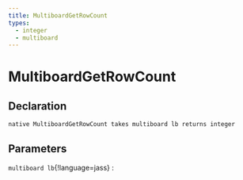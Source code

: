 ```yaml
---
title: MultiboardGetRowCount
types:
  - integer
  - multiboard
---
```


# MultiboardGetRowCount

## Declaration

```jass
native MultiboardGetRowCount takes multiboard lb returns integer
```

## Parameters
`multiboard lb`{!language=jass}
: 
